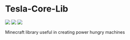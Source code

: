 # Tesla-Core-Lib
[![](http://cf.way2muchnoise.eu/tesla-core-lib.svg)](https://minecraft.curseforge.com/projects/tesla-core-lib) [![](http://cf.way2muchnoise.eu/versions/tesla-core-lib.svg)](https://minecraft.curseforge.com/projects/tesla-core-lib) [![](https://img.shields.io/badge/Discord-Team%20Avion's%20Cat%20Mods-blue.svg)](https://discord.gg/WqrCtcK)

Minecraft library useful in creating power hungry machines
